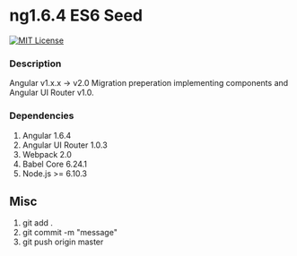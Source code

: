 ng1.6.4 ES6 Seed
=================================
[![MIT License][license-image]][license-url]

### Description
Angular v1.x.x -> v2.0 Migration preperation implementing components and Angular UI Router v1.0.

### Dependencies
1. Angular 1.6.4
2. Angular UI Router 1.0.3
3. Webpack 2.0
4. Babel Core 6.24.1
5. Node.js >= 6.10.3

## Misc
1. git add .
2. git commit -m "message"
3. git push origin master

[license-url]: LICENSE
[license-image]: http://img.shields.io/badge/license-MIT-000000.svg?style=flat-square